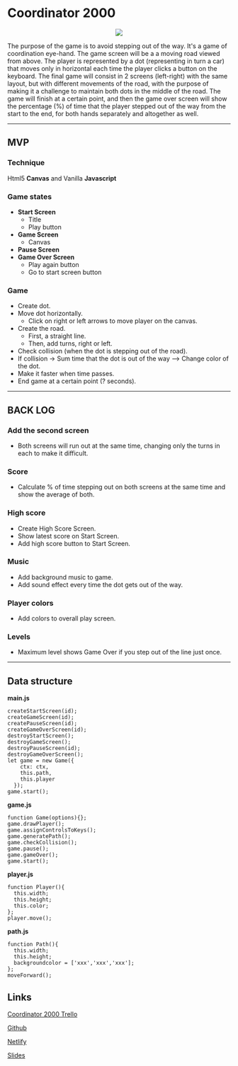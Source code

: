 # Coordinator 2000
<p align="center">
  <img src="https://i.imgur.com/XBUDb9F.png">
</p>

The purpose of the game is to avoid stepping out of the way. It's a game of coordination eye-hand.
The game screen will be a a moving road viewed from above.
The player is represented by a dot (representing in turn a car) that moves only in horizontal each time the player clicks a button on the keyboard.
The final game will consist in 2 screens (left-right) with the same layout, but with different movements of the road, with the purpose of making it a challenge to maintain both dots in the middle of the road.
The game will finish at a certain point, and then the game over screen will show the percentage (%) of time that the player stepped out of the way from the start to the end, for both hands separately and altogether as well.

* * *
## MVP
### Technique
Html5 __Canvas__ and Vanilla __Javascript__
### Game states
* __Start Screen__
  * Title
  * Play button
* __Game Screen__
  * Canvas
* __Pause Screen__
* __Game Over Screen__
  * Play again button
  * Go to start screen button
### Game
* Create dot.
* Move dot horizontally.
  * Click on right or left arrows to move player on the canvas.
* Create the road.
  * First, a straight line.
  * Then, add turns, right or left.
* Check collision (when the dot is stepping out of the road).
* If collision -> Sum time that the dot is out of the way --> Change color of the dot.
* Make it faster when time passes.
* End game at a certain point (? seconds).
* * *
## BACK LOG
### Add the second screen
* Both screens will run out at the same time, changing only the turns in each to make it difficult. 
### Score
* Calculate % of time stepping out on both screens at the same time and show the average of both.
### High score
* Create High Score Screen.
* Show latest score on Start Screen.
* Add high score button to Start Screen.
### Music
* Add background music to game.
* Add sound effect every time the dot gets out of the way.
### Player colors
* Add colors to overall play screen.
### Levels
* Maximum level shows Game Over if you step out of the line just once.
* * *
## Data structure
__main.js__
````
createStartScreen(id);
createGameScreen(id);
createPauseScreen(id);
createGameOverScreen(id);
destroyStartScreen();
destroyGameScreen();
destroyPauseScreen(id);
destroyGameOverScreen();
let game = new Game({
    ctx: ctx,
    this.path,
    this.player
  });
game.start();
````
__game.js__
````
function Game(options){};
game.drawPlayer();
game.assignControlsToKeys();
game.generatePath();
game.checkCollision();
game.pause();
game.gameOver();
game.start();
````
__player.js__
````
function Player(){
  this.width;
  this.height;
  this.color;
};
player.move();
````
__path.js__
````
function Path(){
  this.width;
  this.height;
  backgroundcolor = ['xxx','xxx','xxx'];
};
moveForward();
````
## Links
[Coordinator 2000 Trello](https://trello.com/b/9QLvlAV0/coordinator-2000-game)

[Github](https://github.com/Pablolo/js-game-project)

[Netlify](https://eloquent-hamilton-0cec38.netlify.com)

[Slides](https://docs.google.com/presentation/d/1rE5OJ5k09h1GtK3-jZ0uBUpizRYse1OuE5fyvZ8tVT0/edit?usp=sharing)

